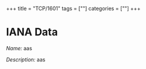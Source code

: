+++
title = "TCP/1601"
tags = [""]
categories = [""]
+++

# IANA Data

_Name:_ aas

_Description:_ aas

